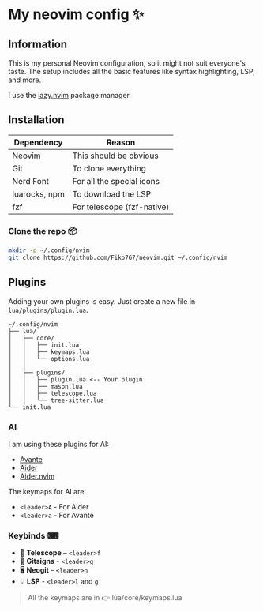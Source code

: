 # My neovim config ✨

## Information

This is my personal Neovim configuration, so it might not suit everyone's taste. The setup includes all the basic features like syntax highlighting, LSP, and more.

I use the [lazy.nvim](https://github.com/folke/lazy.nvim) package manager.

## Installation

| Dependency    | Reason                     |
| ------------- | -------------------------- |
| Neovim        | This should be obvious     |
| Git           | To clone everything        |
| Nerd Font     | For all the special icons  |
| luarocks, npm | To download the LSP        |
| fzf           | For telescope (fzf-native) |

### Clone the repo 📦

```sh
mkdir -p ~/.config/nvim
git clone https://github.com/Fiko767/neovim.git ~/.config/nvim
```

## Plugins

Adding your own plugins is easy. Just create a new file in `lua/plugins/plugin.lua`.

```
~/.config/nvim
├── lua/
│   ├── core/
│   │   ├── init.lua
│   │   ├── keymaps.lua
│   │   └── options.lua
│   │
│   ├── plugins/
│   │   ├── plugin.lua <-- Your plugin
│   │   ├── mason.lua
│   │   ├── telescope.lua
│   │   └── tree-sitter.lua
└── init.lua
```

### AI

I am using these plugins for AI:

- [Avante](https://github.com/yetone/avante.nvim)
- [Aider](https://aider.chat)
- [Aider.nvim](https://github.com/GeorgesAlkhouri/nvim-aider)

The keymaps for AI are:

- `<leader>A` - For Aider
- `<leader>a` - For Avante

### Keybinds ⌨

- 📂 **Telescope** – `<leader>f`
- 🧲 **Gitsigns** - `<leader>g`
- 🖥 **Neogit** - `<leader>n`
- 💡 **LSP** - `<leader>l` and `g`

> All the keymaps are in 👉 lua/core/keymaps.lua
